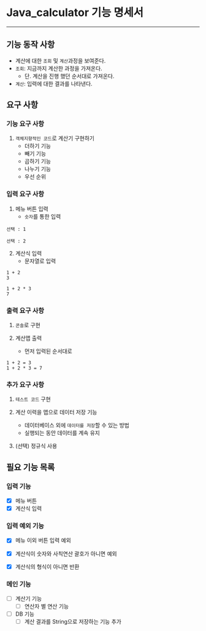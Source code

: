 # Java_calculator 기능 명세서

---

## 기능 동작 사항
- 계산에 대한 `조회` 및 `계산`과정을 보여준다.
- `조회`: 지금까지 계산한 과정을 가져온다. 
  - 단. 계산을 진행 했던 순서대로 가져온다.
- `계산`: 입력에 대한 결과를 나타낸다.


## 요구 사항

### 기능 요구 사항
1. `객체지향적인 코드`로 계산기 구현하기
   - 더하기 기능
   - 빼기 기능
   - 곱하기 기능
   - 나누기 기능
   - 우선 순위

### 입력 요구 사항
1. 메뉴 버튼 입력
    - `숫자`를 통한 입력
```
선택 : 1

선택 : 2
```

2. 계산식 입력
    - 문자열로 입력
```
1 + 2
3

1 + 2 * 3
7
```

### 출력 요구 사항
1. `콘솔`로 구현

2. 계산맵 출력
    - 먼저 입력된 순서대로
```
1 + 2 = 3
1 + 2 * 3 = 7
```


### 추가 요구 사항
1. `테스트 코드` 구현

2. 계산 이력을 맵으로 데이터 저장 기능
    - 데이터베이스 외에 `데이터를 저장`할 수 있는 방법 
    - 실행되는 동안 데이터를 계속 유지

3. (선택) 정규식 사용


## 필요 기능 목록

### 입력 기능
- [x] 메뉴 버튼
- [x] 계산식 입력

### 입력 예외 기능
- [x] 메뉴 이외 버튼 입력 예외
- [x] 계산식이 숫자와 사칙연산 괄호가 아니면 예외
- [x] 계산식의 형식이 아니면 반환


### 메인 기능
- [ ] 계산기 기능
  - [ ] 연산자 별 연산 기능
- [ ] DB 기능
  - [ ] 계산 결과를 String으로 저장하는 기능 추가